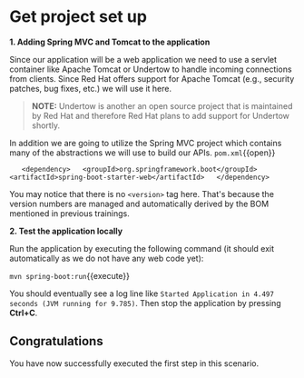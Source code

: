 # Get project set up

**1. Adding Spring MVC and Tomcat to the application**

Since our application will be a web application we need to use a servlet container like Apache Tomcat or Undertow to handle incoming connections from clients. Since Red Hat offers support for Apache Tomcat (e.g., security patches, bug fixes, etc.) we will use it here. 

>**NOTE:** Undertow is another an open source project that is maintained by Red Hat and therefore Red Hat plans to add support for Undertow shortly.

In addition we are going to utilize the Spring MVC project which contains many of the abstractions we will use to build our APIs. ``pom.xml``{{open}}

`    <dependency>  
      <groupId>org.springframework.boot</groupId>  
      <artifactId>spring-boot-starter-web</artifactId>  
    </dependency>
`

You may notice that there is no `<version>` tag here. That's because the version numbers are managed and automatically derived by the BOM mentioned in previous trainings. 

**2. Test the application locally**

Run the application by executing the following command (it should exit automatically as we do not have any web code yet):

``mvn spring-boot:run``{{execute}}

You should eventually see a log line like `Started Application in 4.497 seconds (JVM running for 9.785)`. Then stop the application by pressing **Ctrl+C**.

## Congratulations

You have now successfully executed the first step in this scenario. 
